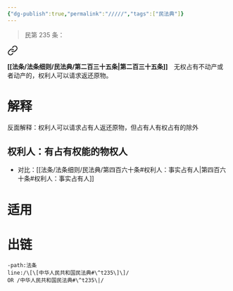 ```yaml
---
{"dg-publish":true,"permalink":"/////","tags":["民法典"]}
---
```


>民第 235 条：
<div class="transclusion internal-embed is-loaded"><a class="markdown-embed-link" href="/////#t235" aria-label="Open link"><svg xmlns="http://www.w3.org/2000/svg" width="24" height="24" viewBox="0 0 24 24" fill="none" stroke="currentColor" stroke-width="2" stroke-linecap="round" stroke-linejoin="round" class="svg-icon lucide-link"><path d="M10 13a5 5 0 0 0 7.54.54l3-3a5 5 0 0 0-7.07-7.07l-1.72 1.71"></path><path d="M14 11a5 5 0 0 0-7.54-.54l-3 3a5 5 0 0 0 7.07 7.07l1.71-1.71"></path></svg></a><div class="markdown-embed">



**[[法条/法条细则/民法典/第二百三十五条\|第二百三十五条]]**　无权占有不动产或者动产的，权利人可以请求返还原物。 

</div></div>

# 解释
反面解释：权利人可以请求占有人返还原物，但占有人有权占有的除外
## 权利人：有占有权能的物权人
- 对比：[[法条/法条细则/民法典/第四百六十条#权利人：事实占有人\|第四百六十条#权利人：事实占有人]]
# 适用
# 出链
```query
-path:法条
line:/\[\[中华人民共和国民法典#\^t235\]\]/
OR /中华人民共和国民法典#\^t235\|/
```

